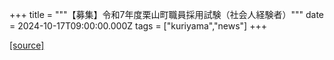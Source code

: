 +++
title = """【募集】令和7年度栗山町職員採用試験（社会人経験者）"""
date = 2024-10-17T09:00:00.000Z
tags = ["kuriyama","news"]
+++


[[source]](https://www.town.kuriyama.hokkaido.jp/site/saiyou/29176.html)
